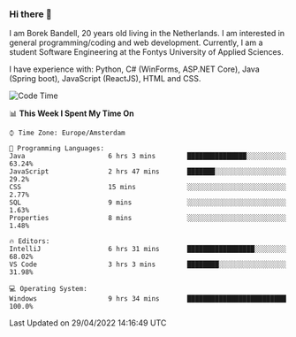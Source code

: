 ### Hi there 👋

I am Borek Bandell, 20 years old living in the Netherlands. I am interested in general programming/coding and web development. Currently, I am a student Software Engineering at the Fontys University of Applied Sciences.

I have experience with: Python, C# (WinForms, ASP.NET Core), Java (Spring boot), JavaScript (ReactJS), HTML and CSS.

<!--START_SECTION:waka-->
![Code Time](http://img.shields.io/badge/Code%20Time-107%20hrs%2027%20mins-blue)

📊 **This Week I Spent My Time On** 

```text
⌚︎ Time Zone: Europe/Amsterdam

💬 Programming Languages: 
Java                     6 hrs 3 mins        ███████████████░░░░░░░░░░   63.24% 
JavaScript               2 hrs 47 mins       ███████░░░░░░░░░░░░░░░░░░   29.2% 
CSS                      15 mins             ░░░░░░░░░░░░░░░░░░░░░░░░░   2.77% 
SQL                      9 mins              ░░░░░░░░░░░░░░░░░░░░░░░░░   1.63% 
Properties               8 mins              ░░░░░░░░░░░░░░░░░░░░░░░░░   1.48%

🔥 Editors: 
IntelliJ                 6 hrs 31 mins       █████████████████░░░░░░░░   68.02% 
VS Code                  3 hrs 3 mins        ████████░░░░░░░░░░░░░░░░░   31.98%

💻 Operating System: 
Windows                  9 hrs 34 mins       █████████████████████████   100.0%

```


 Last Updated on 29/04/2022 14:16:49 UTC
<!--END_SECTION:waka-->

<!--**tcBorek2002/tcBorek2002** is a ✨ _special_ ✨ repository because its `README.md` (this file) appears on your GitHub profile.

Here are some ideas to get you started:

- 🔭 I’m currently working on ...
- 🌱 I’m currently learning ...
- 👯 I’m looking to collaborate on ...
- 🤔 I’m looking for help with ...
- 💬 Ask me about ...
- 📫 How to reach me: ...
- 😄 Pronouns: ...
- ⚡ Fun fact: ...
-->
